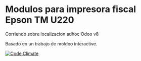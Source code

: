 # Modulos para impresora fiscal Epson TM U220

Corriendo sobre localizacion adhoc Odoo v8

Basado en un trabajo de moldeo interactive.

[![Code Climate](https://codeclimate.com/github/codeclimate/codeclimate/badges/gpa.svg)](https://codeclimate.com/github/codeclimate/codeclimate)

